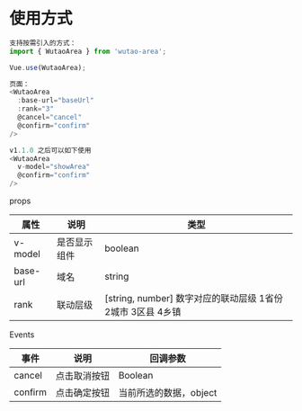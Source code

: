 # 使用方式

```javascript
支持按需引入的方式：
import { WutaoArea } from 'wutao-area';

Vue.use(WutaoArea);

页面：
<WutaoArea
  :base-url="baseUrl"
  :rank="3"
  @cancel="cancel"
  @confirm="confirm"
/>

v1.1.0 之后可以如下使用
<WutaoArea
  v-model="showArea"
  @confirm="confirm"
/>

```

props

|  属性  | 说明   |  类型    |
| ------ | ------ | ------ |
|  v-model  | 是否显示组件 |   boolean    |
|  base-url  | 域名 |   string    |
|  rank  | 联动层级 |   [string, number] 数字对应的联动层级 1省份  2城市 3区县 4乡镇    |

Events

|  事件             | 说明                     | 回调参数                   |
| ------ | ------ | ------ |
|  cancel           | 点击取消按钮             |   Boolean                  |
|  confirm          | 点击确定按钮             |   当前所选的数据，object    |


